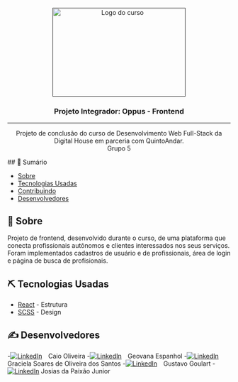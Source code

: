 <p align="center">
  <a href="" rel="noopener">
  <img width=300px height=200px src="./src/assets/img/logo-CP" alt="Logo do curso"></a>
</p>

<h3 align="center">Projeto Integrador: Oppus - Frontend</h3>

---

<p align="center"> Projeto de conclusão do curso de Desenvolvimento Web Full-Stack da Digital House em parceria com QuintoAndar.
    <br>
  Grupo 5
</p>
## 📝 Sumário

- [Sobre](#sobre)
- [Tecnologias Usadas](#tecnologias-usadas)
- [Contribuindo](./CONTRIBUTING.md)
- [Desenvolvedores](#desenvolvedores)

## 🧐 Sobre <a name = "sobre"></a>

Projeto de frontend, desenvolvido durante o curso, de uma plataforma que conecta profissionais autônomos e clientes interessados nos seus serviços. Foram implementados cadastros de usuário e de profissionais, área de login e página de busca de profisionais.

## ⛏️ Tecnologias Usadas <a name = "tecnologias-usadas"></a>

- [React](https://pt-br.reactjs.org/) - Estrutura
- [SCSS](https://sass-lang.com/) - Design

## ✍️ Desenvolvedores <a name = "desenvolvedores"></a>

-[![LinkedIn](https://icons.iconarchive.com/icons/papirus-team/papirus-apps/16/github-icon.png "GitHub")](https://github.com/CaioSilvaOliveira) Caio Oliveira -[![LinkedIn](https://icons.iconarchive.com/icons/papirus-team/papirus-apps/16/github-icon.png "GitHub")](https://github.com/GeovanaEspanhol) Geovana Espanhol -[![LinkedIn](https://icons.iconarchive.com/icons/papirus-team/papirus-apps/16/github-icon.png "GitHub")](https://github.com/) Graciela Soares de Oliveira dos Santos -[![LinkedIn](https://icons.iconarchive.com/icons/papirus-team/papirus-apps/16/github-icon.png "GitHub")](https://github.com/ovatsugbp) Gustavo Goulart -[![LinkedIn](https://icons.iconarchive.com/icons/papirus-team/papirus-apps/16/github-icon.png "GitHub")](https://github.com/1001Josias) Josias da Paixão Junior

